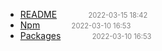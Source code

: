  - [README]()<span style="padding-left:2em;color:orange"></span><span style="color:gray;font-size:.8em;padding-left:2em">2022-03-15 18:42</span>
  - [Npm](npm)<span style="padding-left:2em;color:orange"></span><span style="color:gray;font-size:.8em;padding-left:2em">2022-03-10 16:53</span>
  - [Packages](packages)<span style="padding-left:2em;color:orange"></span><span style="color:gray;font-size:.8em;padding-left:2em">2022-03-10 16:53</span>
